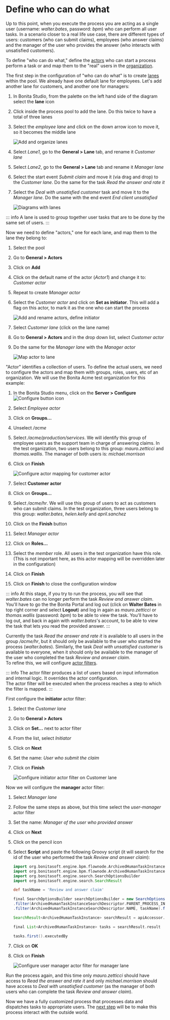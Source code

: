 # Define who can do what

Up to this point, when you execute the process you are acting as a single user (username: _walter.bates_, password: _bpm_) who can perform all user tasks. In a scenario closer to a real life use case, there are different types of users: customers (who can submit claims), employees (who answer claims) and the manager of the user who provides the answer (who interacts with unsatisfied customers).

To define "who can do what," define the [actors](actors.md) who can start a process perform a task or and map them to the "real" users in the [organization](organization-overview.md).

The first step in the configuration of "who can do what" is to create [lanes](pools-and-lanes.md) within the pool. We already have one default lane for employees. Let's add another lane for customers, and another one for managers:
1. In Bonita Studio, from the palette on the left hand side of the diagram select the **lane** icon
1. Click inside the process pool to add the lane. Do this twice to have a total of three lanes
1. Select the _employee lane_ and click on the down arrow icon to move it, so it becomes the middle lane

   ![Add and organize lanes](images/getting-started-tutorial/define-who-can-do-what/add-and-organize-lanes.gif)<!--{.img-responsive .img-thumbnail}-->

1. Select _Lane1_, go to the **General > Lane** tab, and rename it _Customer lane_
1. Select  _Lane2_, go to the **General > Lane** tab and rename it _Manager lane_
1. Select the start event _Submit claim_ and move it (via drag and drop) to the _Customer lane_. Do the same for the task _Read the answer and rate it_
1. Select the _Deal with unsatisfied customer_ task and move it to the _Manager lane_. Do the same with the end event _End client unsatisfied_

   ![Diagrams with lanes](images/getting-started-tutorial/define-who-can-do-what/diagrams-with-lanes.png)<!--{.img-responsive .img-thumbnail}-->

::: info
A lane is used to group together user tasks that are to be done by the same set of users.
:::

Now we need to define "actors," one for each lane, and map them to the lane they belong to:
1. Select the pool
1. Go to **General > Actors**
1. Click on **Add**
1. Click on the default name of the actor (_Actor1_) and change it to: _Customer actor_
1. Repeat to create _Manager actor_
1. Select the _Customer actor_ and click on **Set as initiator**. This will add a flag on this actor, to mark it as the one who can start the process

   ![Add and rename actors, define initiator](images/getting-started-tutorial/define-who-can-do-what/add-rename-actors-set-initiator.gif)<!--{.img-responsive .img-thumbnail}-->

1. Select _Customer lane_ (click on the lane name)
1. Go to **General > Actors** and in the drop down list, select _Customer actor_
1. Do the same for the _Manager lane_ with the _Manager actor_

   ![Map actor to lane](images/getting-started-tutorial/define-who-can-do-what/map-actor-to-lane.gif)<!--{.img-responsive .img-thumbnail}-->

"Actor" identifies a collection of users. To define the actual users, we need to configure the actors and map them with groups, roles, users, etc of an organization. We will use the Bonita Acme test organization for this example:
1. In the Bonita Studio menu, click on the **Server > Configure** ![Configure button icon](images/getting-started-tutorial/define-who-can-do-what/configure.png)
1. Select _Employee actor_
1. Click on **Groups...**
1. Unselect _/acme_
1. Select _/acme/production/services_. We will identify this group of employee users as the support team in charge of answering claims. In the test organization, two users belong to this group: _mauro.zetticci_ and _thomas.wallis_. The manager of both users is: _michael.morrison_
1. Click on **Finish**

   ![Configure actor mapping for customer actor](images/getting-started-tutorial/define-who-can-do-what/configure-actor-mapping.gif)<!--{.img-responsive .img-thumbnail}-->

1. Select **Customer actor**
1. Click on **Groups...**
1. Select _/acme/hr_. We will use this group of users to act as customers who can submit claims. In the test organization, three users belong to this group: _walter.bates_, _helen.kelly_ and _april.sanchez_
1. Click on the **Finish** button
1. Select _Manager actor_
1. Click on **Roles...**
1. Select the _member_ role. All users in the test organization have this role. (This is not important here, as this actor mapping will be overridden later in the configuration)
1. Click on **Finish**
1. Click on **Finish** to close the configuration window

::: info
At this stage, if you try to run the process, you will see that _walter.bates_ can no longer perform the task _Review and answer claim_. You'll have to go the the Bonita Portal and  log out (click on **Walter Bates** in top right corner and select **Logout**) and log in again as _mauro.zetticci_ or _thomas.wallis_ (password: _bpm_) to be able to view the task. You'll have to log out, and back in again with _walter.bates_'s account, to be able to view the task that lets you read the provided answer.
:::

Currently the task _Read the answer and rate it_ is available to all users in the group _/acme/hr_, but it should only be available to the user who started the process (_walter.bates_). Similarly, the task _Deal with unsatisfied customer_ is available to everyone, when it should only be available to the manager of the user who completed the task _Review and answer claim_.  
To refine this, we will configure [actor filters](actor-filtering.md).

::: info
The actor filter produces a list of users based on input information and internal logic. It overrides the actor configuration.  
The actor filter will be executed when the process reaches a step to which the filter is mapped.
:::

First configure the **initiator** actor filter:

1. Select the _Customer lane_
1. Go to **General > Actors**
1. Click on **Set...** next to actor filter
1. From the list, select _Initiator_
1. Click on **Next**
1. Set the name: _User who submit the claim_
1. Click on **Finish**

   ![Configure initiator actor filter on Customer lane](images/getting-started-tutorial/define-who-can-do-what/configure-initiator-actor-filter.gif)<!--{.img-responsive .img-thumbnail}-->

Now we will configure the **manager** actor filter:  

1. Select _Manager lane_
1. Follow the same steps as above, but this time select the _user-manager_ actor filter
1. Set the name: _Manager of the user who provided answer_
1. Click on **Next**
1. Click on the pencil icon
1. Select **Script** and paste the following Groovy script (it will search for the id of the user who performed the task _Review and answer claim_):

   ``` groovy
   import org.bonitasoft.engine.bpm.flownode.ArchivedHumanTaskInstance
   import org.bonitasoft.engine.bpm.flownode.ArchivedHumanTaskInstanceSearchDescriptor
   import org.bonitasoft.engine.search.SearchOptionsBuilder
   import org.bonitasoft.engine.search.SearchResult

   def taskName = 'Review and answer claim'

   final SearchOptionsBuilder searchOptionsBuilder = new SearchOptionsBuilder(0, 1)
   .filter(ArchivedHumanTaskInstanceSearchDescriptor.PARENT_PROCESS_INSTANCE_ID, processInstanceId)
   .filter(ArchivedHumanTaskInstanceSearchDescriptor.NAME, taskName).filter(ArchivedHumanTaskInstanceSearchDescriptor.TERMINAL, true)

   SearchResult<ArchivedHumanTaskInstance> searchResult = apiAccessor.processAPI.searchArchivedHumanTasks(searchOptionsBuilder.done())

   final List<ArchivedHumanTaskInstance> tasks = searchResult.result

   tasks.first().executedBy
   ```

1. Click on **OK**
1. Click on **Finish**

   ![Configure user manager actor filter for manager lane](images/getting-started-tutorial/define-who-can-do-what/configure-user-manager-actor-filter.gif)<!--{.img-responsive .img-thumbnail}-->


Run the process again, and this time only _mauro.zetticci_ should have access to _Read the answer and rate it_ and only _michael.morrison_ should have access to _Deal with unsatisfied customer_ (as the manager of both users who can complete the task _Review and answer claim_).

Now we have a fully customized process that processes data and dispatches tasks to appropriate users. The [next step](configure-email-connector.md) will be to make this process interact with the outside world.
